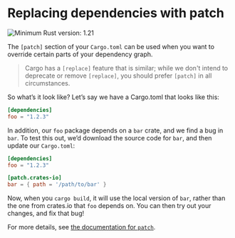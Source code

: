 # Replacing dependencies with patch

![Minimum Rust version: 1.21](https://img.shields.io/badge/Minimum%20Rust%20Version-1.21-brightgreen.svg)

The `[patch]` section of your `Cargo.toml` can be used when you want to
override certain parts of your dependency graph.

> Cargo has a `[replace]` feature that is similar; while we don't intend to deprecate
> or remove `[replace]`, you should prefer `[patch]` in all circumstances.

So what’s it look like? Let’s say we have a Cargo.toml that looks like this:

```toml
[dependencies]
foo = "1.2.3"
```

In addition, our `foo` package depends on a `bar` crate, and we find a bug in `bar`.
To test this out, we’d download the source code for `bar`, and then update our
`Cargo.toml`:

```toml
[dependencies]
foo = "1.2.3"

[patch.crates-io]
bar = { path = '/path/to/bar' }
```

Now, when you `cargo build`, it will use the local version of `bar`, rather
than the one from crates.io that `foo` depends on. You can then try out your
changes, and fix that bug!

For more details, see [the documentation for
`patch`](https://doc.rust-lang.org/cargo/reference/manifest.html#the-patch-section).